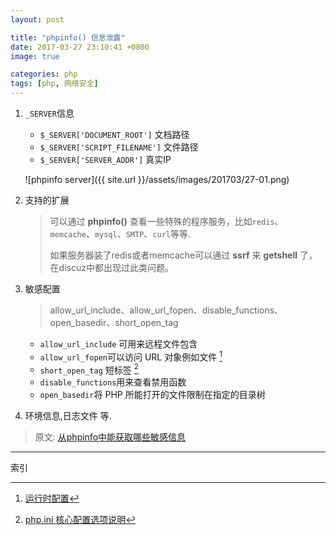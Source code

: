 ```yaml
---
layout: post

title: "phpinfo() 信息泄露"
date: 2017-03-27 23:10:41 +0800
image: true

categories: php
tags: [php, 网络安全]
---
```


1. `_SERVER`信息

    - `$_SERVER['DOCUMENT_ROOT']` 文档路径
    - `$_SERVER['SCRIPT_FILENAME']` 文件路径
    - `$_SERVER['SERVER_ADDR']` 真实IP

    ![phpinfo server]({{ site.url }}/assets/images/201703/27-01.png)

1. 支持的扩展

    >可以通过 **phpinfo()** 查看一些特殊的程序服务，比如`redis`、`memcache`、`mysql`、`SMTP`、`curl`等等.
    >
    >如果服务器装了redis或者memcache可以通过 **ssrf** 来 **getshell** 了，在discuz中都出现过此类问题。

1. 敏感配置

    > allow_url_include、allow_url_fopen、disable_functions、open_basedir、short_open_tag

    - `allow_url_include` 可用来远程文件包含
    - `allow_url_fopen`可以访问 URL 对象例如文件 [^1]
    - `short_open_tag` 短标签 [^2]
    - `disable_functions`用来查看禁用函数
    - `open_basedir`将 PHP 所能打开的文件限制在指定的目录树

1. 环境信息,日志文件 等.


> 原文: [从phpinfo中能获取哪些敏感信息](http://www.am0s.com/penetration/322.html)

---
索引

[^1]: [运行时配置](http://php.net/manual/zh/filesystem.configuration.php)
[^2]: [php.ini 核心配置选项说明](http://php.net/manual/zh/ini.core.php)
